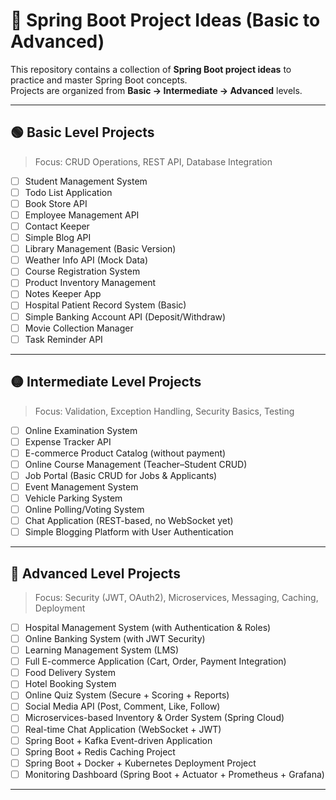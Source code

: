 # 🚀 Spring Boot Project Ideas (Basic to Advanced)

This repository contains a collection of **Spring Boot project ideas** to practice and master Spring Boot concepts.  
Projects are organized from **Basic → Intermediate → Advanced** levels.  

---

## 🟢 Basic Level Projects
> Focus: CRUD Operations, REST API, Database Integration

- [ ] Student Management System  
- [ ] Todo List Application  
- [ ] Book Store API  
- [ ] Employee Management API  
- [ ] Contact Keeper  
- [ ] Simple Blog API  
- [ ] Library Management (Basic Version)  
- [ ] Weather Info API (Mock Data)  
- [ ] Course Registration System  
- [ ] Product Inventory Management  
- [ ] Notes Keeper App  
- [ ] Hospital Patient Record System (Basic)  
- [ ] Simple Banking Account API (Deposit/Withdraw)  
- [ ] Movie Collection Manager  
- [ ] Task Reminder API  

---

## 🟡 Intermediate Level Projects
> Focus: Validation, Exception Handling, Security Basics, Testing

- [ ] Online Examination System  
- [ ] Expense Tracker API  
- [ ] E-commerce Product Catalog (without payment)  
- [ ] Online Course Management (Teacher–Student CRUD)  
- [ ] Job Portal (Basic CRUD for Jobs & Applicants)  
- [ ] Event Management System  
- [ ] Vehicle Parking System  
- [ ] Online Polling/Voting System  
- [ ] Chat Application (REST-based, no WebSocket yet)  
- [ ] Simple Blogging Platform with User Authentication  

---

## 🔴 Advanced Level Projects
> Focus: Security (JWT, OAuth2), Microservices, Messaging, Caching, Deployment

- [ ] Hospital Management System (with Authentication & Roles)  
- [ ] Online Banking System (with JWT Security)  
- [ ] Learning Management System (LMS)  
- [ ] Full E-commerce Application (Cart, Order, Payment Integration)  
- [ ] Food Delivery System  
- [ ] Hotel Booking System  
- [ ] Online Quiz System (Secure + Scoring + Reports)  
- [ ] Social Media API (Post, Comment, Like, Follow)  
- [ ] Microservices-based Inventory & Order System (Spring Cloud)  
- [ ] Real-time Chat Application (WebSocket + JWT)  
- [ ] Spring Boot + Kafka Event-driven Application  
- [ ] Spring Boot + Redis Caching Project  
- [ ] Spring Boot + Docker + Kubernetes Deployment Project  
- [ ] Monitoring Dashboard (Spring Boot + Actuator + Prometheus + Grafana)  

---

